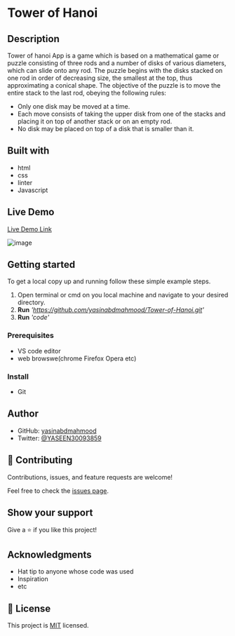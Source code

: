 # Tower of Hanoi

## Description

Tower of hanoi App is a game which is based on a mathematical game or puzzle consisting of three rods and a number of disks of various diameters, 
which can slide onto any rod. The puzzle begins with the disks stacked on one rod in order of decreasing size, the smallest at the top, thus approximating 
a conical shape. The objective of the puzzle is to move the entire stack to the last rod, obeying the following rules:
- Only one disk may be moved at a time.
- Each move consists of taking the upper disk from one of the stacks and placing it on top of another stack or on an empty rod.
- No disk may be placed on top of a disk that is smaller than it.


## Built with

* html
* css
* linter
* Javascript


## Live Demo 

[Live Demo Link](https://yasinabdmahmood.github.io/Tower-of-Hanoi/src/)

![image](https://user-images.githubusercontent.com/97350474/188237234-cd9e7432-478d-4cce-9ad0-a195c126b07f.png)




## Getting started 

To get a local copy up and running follow these simple example steps.
1. Open terminal or cmd on you local machine and navigate to your desired directory.
2. **Run**    *'https://github.com/yasinabdmahmood/Tower-of-Hanoi.git'*
3. **Run**   *'code'*



### Prerequisites
* VS code editor
* web browswe(chrome Firefox Opera etc)

### Install
* Git 



## Author
* GitHub: [yasinabdmahmood](https://github.com/yasinabdmahmood)
* Twitter: [@YASEEN30093859](https://twitter.com/yasenabd7)



## 🤝 Contributing

Contributions, issues, and feature requests are welcome!

Feel free to check the [issues page](../../issues/).

## Show your support

Give a ⭐️ if you like this project!

## Acknowledgments

- Hat tip to anyone whose code was used
- Inspiration
- etc

## 📝 License

This project is [MIT](./MIT.md) licensed.
